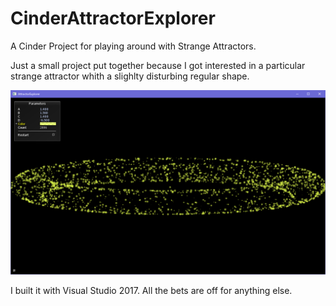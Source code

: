 # CinderAttractorExplorer
A Cinder Project for playing around with Strange Attractors.

Just a small project put together because I got interested in a particular strange attractor whith a slighlty disturbing regular shape.

![Screenshot](screenshot.png)

I built it with Visual Studio 2017. All the bets are off for anything else. 



